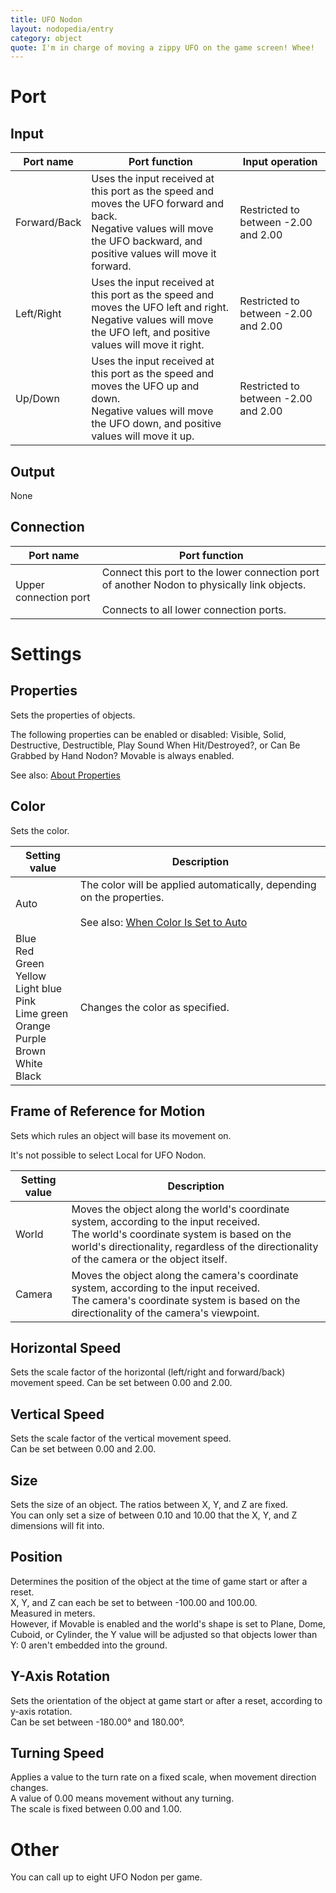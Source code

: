 ```yaml
---
title: UFO Nodon
layout: nodopedia/entry
category: object
quote: I'm in charge of moving a zippy UFO on the game screen! Whee!
---
```


# Port
## Input
<div class="table-wrapper"><table><thead><tr><th>Port name</th><th>Port function</th><th>Input operation</th></tr></thead><tbody><tr><td>Forward/Back</td><td>Uses the input received at this port as the speed and moves the UFO forward and back.<br>Negative values will move the UFO backward, and positive values will move it forward.</td><td>Restricted to between -2.00 and 2.00</td></tr><tr><td>Left/Right</td><td>Uses the input received at this port as the speed and moves the UFO left and right.<br>Negative values will move the UFO left, and positive values will move it right.</td><td>Restricted to between -2.00 and 2.00</td></tr><tr><td>Up/Down</td><td>Uses the input received at this port as the speed and moves the UFO up and down.<br>Negative values will move the UFO down, and positive values will move it up.</td><td>Restricted to between -2.00 and 2.00</td></tr></tbody></table></div>

## Output
None

## Connection
<div class="table-wrapper"><table><thead><tr><th>Port name</th><th>Port function</th></tr></thead><tbody><tr><td>Upper connection port</td><td>Connect this port to the lower connection port of another Nodon to physically link objects.<br><br>Connects to all lower connection ports.</td></tr></tbody></table></div>

# Settings
## Properties
Sets the properties of objects.

The following properties can be enabled or disabled: Visible, Solid, Destructive, Destructible, Play Sound When Hit/Destroyed?, or Can Be Grabbed by Hand Nodon?
Movable is always enabled.

See also: <a href="/gbg/nodopedia/tips/about-properties">About Properties</a>

## Color
Sets the color.

<div class="table-wrapper"><table><thead><tr><th>Setting value</th><th>Description</th></tr></thead><tbody><tr><td>Auto</td><td>The color will be applied automatically, depending on the properties.<br><br>See also: <a href="/gbg/nodopedia/tips/when-color-is-set-to-auto">When Color Is Set to Auto</a></td></tr><tr><td>Blue<br>Red<br>Green<br>Yellow<br>Light blue<br>Pink<br>Lime green<br>Orange<br>Purple<br>Brown<br>White<br>Black</td><td>Changes the color as specified.</td></tr></tbody></table></div>

## Frame of Reference for Motion
Sets which rules an object will base its movement on.

It's not possible to select Local for UFO Nodon.

<div class="table-wrapper"><table><thead><tr><th>Setting value</th><th>Description</th></tr></thead><tbody><tr><td>World</td><td>Moves the object along the world's coordinate system, according to the input received.<br>The world's coordinate system is based on the world's directionality, regardless of the directionality of the camera or the object itself.</td></tr><tr><td>Camera</td><td>Moves the object along the camera's coordinate system, according to the input received.<br>The camera's coordinate system is based on the directionality of the camera's viewpoint.</td></tr></tbody></table></div>

## Horizontal Speed
Sets the scale factor of the horizontal (left/right and forward/back) movement speed.
Can be set between 0.00 and 2.00.

## Vertical Speed
Sets the scale factor of the vertical movement speed.<br>
Can be set between 0.00 and 2.00.

## Size
Sets the size of an object.
The ratios between X, Y, and Z are fixed.<br>
You can only set a size of between 0.10 and 10.00 that the X, Y, and Z dimensions will fit into.

## Position
Determines the position of the object at the time of game start or after a reset.<br>
X, Y, and Z can each be set to between -100.00 and 100.00.<br>
Measured in meters.<br>
However, if Movable is enabled and the world's shape is set to Plane, Dome, Cuboid, or Cylinder, the Y value will be adjusted so that objects lower than Y: 0 aren't embedded into the ground.

## Y-Axis Rotation
Sets the orientation of the object at game start or after a reset, according to y-axis rotation.<br>
Can be set between -180.00° and 180.00°.

## Turning Speed
Applies a value to the turn rate on a fixed scale, when movement direction changes.<br>
A value of 0.00 means movement without any turning.<br>
The scale is fixed between 0.00 and 1.00.

# Other
You can call up to eight UFO Nodon per game.